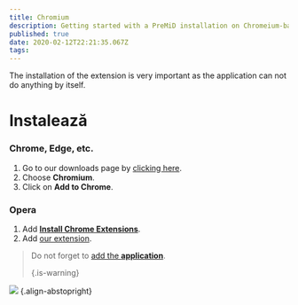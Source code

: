 ```yaml
---
title: Chromium
description: Getting started with a PreMiD installation on Chromeium-based browsers
published: true
date: 2020-02-12T22:21:35.067Z
tags: 
---
```


The installation of the extension is very important as the application can not do anything by itself.

# Instalează
### Chrome, Edge, etc.
1. Go to our downloads page by [clicking here](https://premid.app/downloads).
2. Choose **Chromium**.
3. Click on **Add to Chrome**.

### Opera
1. Add **[Install Chrome Extensions](https://addons.opera.com/en/extensions/details/install-chrome-extensions/)**.
2. Add [our extension](https://premid.app/downloads).

> Do not forget to [add the **application**](/install). 
> 
> {.is-warning}

![](https://img.icons8.com/color/2x/chrome.png) {.align-abstopright}